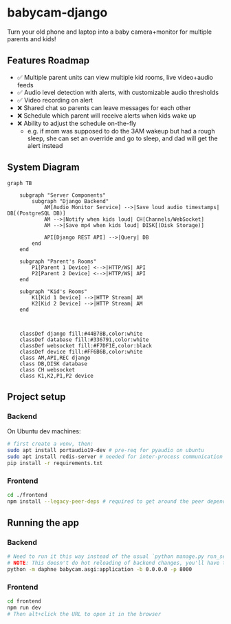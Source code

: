# babycam-django

Turn your old phone and laptop into a baby camera+monitor for multiple parents and kids!

## Features Roadmap

* ✅ Multiple parent units can view multiple kid rooms, live video+audio feeds
* ✅ Audio level detection with alerts, with customizable audio thresholds
* ✅ Video recording on alert
* ❌ Shared chat so parents can leave messages for each other
* ❌ Schedule which parent will receive alerts when kids wake up
* ❌ Ability to adjust the schedule on-the-fly
  * e.g. if mom was supposed to do the 3AM wakeup but had a rough sleep, she can set an override and go to sleep, and dad will get the alert instead

## System Diagram

```mermaid
graph TB

    subgraph "Server Components"
        subgraph "Django Backend"
            AM[Audio Monitor Service] -->|Save loud audio timestamps| DB[(PostgreSQL DB)]
            AM -->|Notify when kids loud| CH[Channels/WebSocket]
            AM -->|Save mp4 when kids loud| DISK[(Disk Storage)]
            
            API[Django REST API] -->|Query| DB
        end
    end

    subgraph "Parent's Rooms"
        P1[Parent 1 Device] <-->|HTTP/WS| API
        P2[Parent 2 Device] <-->|HTTP/WS| API
    end

    subgraph "Kid's Rooms"
        K1[Kid 1 Device] -->|HTTP Stream| AM
        K2[Kid 2 Device] -->|HTTP Stream| AM
    end

    

    classDef django fill:#44B78B,color:white
    classDef database fill:#336791,color:white
    classDef websocket fill:#F7DF1E,color:black
    classDef device fill:#FF6B6B,color:white
    class AM,API,REC django
    class DB,DISK database
    class CH websocket
    class K1,K2,P1,P2 device
```

## Project setup

### Backend
On Ubuntu dev machines:

```zsh
# first create a venv, then:
sudo apt install portaudio19-dev # pre-req for pyaudio on ubuntu
sudo apt install redis-server # needed for inter-process communication between test_monitor.py and the main django server.
pip install -r requirements.txt
```

### Frontend
```zsh
cd ./frontend
npm install --legacy-peer-deps # required to get around the peer dependency on React 16 by @gumlet/react-hls-player
```

## Running the app

### Backend

```zsh
# Need to run it this way instead of the usual `python manage.py run_server` in order for websockets to work
# NOTE: This doesn't do hot reloading of backend changes, you'll have to ctrl+C and re-run it
python -m daphne babycam.asgi:application -b 0.0.0.0 -p 8000
```

### Frontend
```zsh
cd frontend
npm run dev
# Then alt+click the URL to open it in the browser
```
